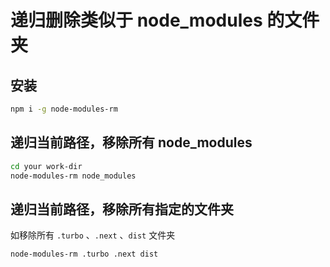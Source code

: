 # 递归删除类似于 node_modules 的文件夹

## 安装

```sh
npm i -g node-modules-rm
```

## 递归当前路径，移除所有 node_modules

```sh
cd your work-dir
node-modules-rm node_modules
```

## 递归当前路径，移除所有指定的文件夹

如移除所有 `.turbo` 、`.next` 、`dist` 文件夹

```sh
node-modules-rm .turbo .next dist
```
